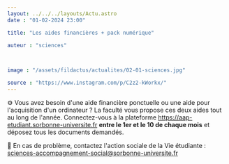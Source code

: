 ```yaml
---
layout: ../../../layouts/Actu.astro
date : "01-02-2024 23:00"

title: "Les aides financières + pack numérique"

auteur : "sciences" 

 

image : "/assets/fildactus/actualites/02-01-sciences.jpg"

source : "https://www.instagram.com/p/C2z2-kWorkx/"
---
```


⚙ Vous avez besoin d'une aide financière ponctuelle ou une aide pour l'acquisition d'un ordinateur ? La faculté vous propose ces deux aides tout au long de l'année. Connectez-vous à la plateforme https://aap-etudiant.sorbonne-universite.fr __entre le 1er et le 10 de chaque mois__ et déposez tous les documents demandés.

📩 En cas de problème, contactez l'action sociale de la Vie étudiante : sciences-accompagnement-social@sorbonne-universite.fr